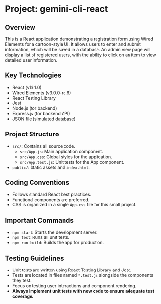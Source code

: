 # Project: gemini-cli-react

## Overview
This is a React application demonstrating a registration form using Wired Elements for a cartoon-style UI. It allows users to enter and submit information, which will be saved in a database. An admin view page will display a list of registered users, with the ability to click on an item to view detailed user information.

## Key Technologies
- React (v19.1.0)
- Wired Elements (v3.0.0-rc.6)
- React Testing Library
- Jest
- Node.js (for backend)
- Express.js (for backend API)
- JSON file (simulated database)

## Project Structure
- `src/`: Contains all source code.
  - `src/App.js`: Main application component.
  - `src/App.css`: Global styles for the application.
  - `src/App.test.js`: Unit tests for the App component.
- `public/`: Static assets and `index.html`.

## Coding Conventions
- Follows standard React best practices.
- Functional components are preferred.
- CSS is organized in a single `App.css` file for this small project.

## Important Commands
- `npm start`: Starts the development server.
- `npm test`: Runs all unit tests.
- `npm run build`: Builds the app for production.

## Testing Guidelines
- Unit tests are written using React Testing Library and Jest.
- Tests are located in files named `*.test.js` alongside the components they test.
- Focus on testing user interactions and component rendering.
- **Always implement unit tests with new code to ensure adequate test coverage.**
